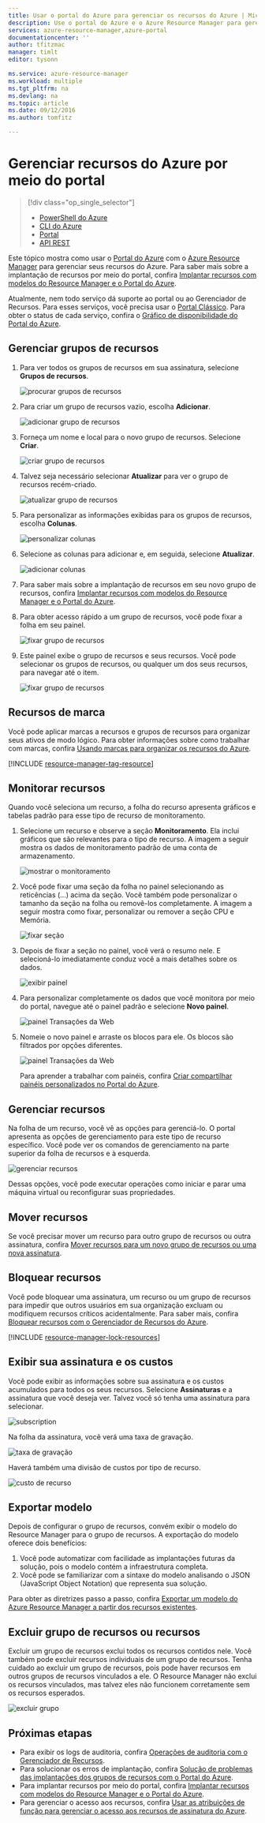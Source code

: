 ```yaml
---
title: Usar o portal do Azure para gerenciar os recursos do Azure | Microsoft Docs
description: Use o portal do Azure e o Azure Resource Manager para gerenciar seus recursos. Mostra como trabalhar com painéis para monitorar recursos.
services: azure-resource-manager,azure-portal
documentationcenter: ''
author: tfitzmac
manager: timlt
editor: tysonn

ms.service: azure-resource-manager
ms.workload: multiple
ms.tgt_pltfrm: na
ms.devlang: na
ms.topic: article
ms.date: 09/12/2016
ms.author: tomfitz

---
```

# Gerenciar recursos do Azure por meio do portal
> [!div class="op_single_selector"]
> * [PowerShell do Azure](../powershell-azure-resource-manager.md)
> * [CLI do Azure](../xplat-cli-azure-resource-manager.md)
> * [Portal](resource-group-portal.md)
> * [API REST](../resource-manager-rest-api.md)
> 
> 

Este tópico mostra como usar o [Portal do Azure](https://portal.azure.com) com o [Azure Resource Manager](../resource-group-overview.md) para gerenciar seus recursos do Azure. Para saber mais sobre a implantação de recursos por meio do portal, confira [Implantar recursos com modelos do Resource Manager e o Portal do Azure](../resource-group-template-deploy-portal.md).

Atualmente, nem todo serviço dá suporte ao portal ou ao Gerenciador de Recursos. Para esses serviços, você precisa usar o [Portal Clássico](https://manage.windowsazure.com). Para obter o status de cada serviço, confira o [Gráfico de disponibilidade do Portal do Azure](https://azure.microsoft.com/features/azure-portal/availability/).

## Gerenciar grupos de recursos
1. Para ver todos os grupos de recursos em sua assinatura, selecione **Grupos de recursos**.
   
    ![procurar grupos de recursos](./media/resource-group-portal/browse-groups.png)
2. Para criar um grupo de recursos vazio, escolha **Adicionar**.
   
    ![adicionar grupo de recursos](./media/resource-group-portal/add-resource-group.png)
3. Forneça um nome e local para o novo grupo de recursos. Selecione **Criar**.
   
    ![criar grupo de recursos](./media/resource-group-portal/create-empty-group.png)
4. Talvez seja necessário selecionar **Atualizar** para ver o grupo de recursos recém-criado.
   
    ![atualizar grupo de recursos](./media/resource-group-portal/refresh-resource-groups.png)
5. Para personalizar as informações exibidas para os grupos de recursos, escolha **Colunas**.
   
    ![personalizar colunas](./media/resource-group-portal/select-columns.png)
6. Selecione as colunas para adicionar e, em seguida, selecione **Atualizar**.
   
    ![adicionar colunas](./media/resource-group-portal/add-columns.png)
7. Para saber mais sobre a implantação de recursos em seu novo grupo de recursos, confira [Implantar recursos com modelos do Resource Manager e o Portal do Azure](../resource-group-template-deploy-portal.md).
8. Para obter acesso rápido a um grupo de recursos, você pode fixar a folha em seu painel.
   
    ![fixar grupo de recursos](./media/resource-group-portal/pin-group.png)
9. Este painel exibe o grupo de recursos e seus recursos. Você pode selecionar os grupos de recursos, ou qualquer um dos seus recursos, para navegar até o item.
   
    ![fixar grupo de recursos](./media/resource-group-portal/show-resource-group-dashboard.png)

## Recursos de marca
Você pode aplicar marcas a recursos e grupos de recursos para organizar seus ativos de modo lógico. Para obter informações sobre como trabalhar com marcas, confira [Usando marcas para organizar os recursos do Azure](../resource-group-using-tags.md).

[!INCLUDE [resource-manager-tag-resource](../../includes/resource-manager-tag-resources.md)]

## Monitorar recursos
Quando você seleciona um recurso, a folha do recurso apresenta gráficos e tabelas padrão para esse tipo de recurso de monitoramento.

1. Selecione um recurso e observe a seção **Monitoramento**. Ela inclui gráficos que são relevantes para o tipo de recurso. A imagem a seguir mostra os dados de monitoramento padrão de uma conta de armazenamento.
   
    ![mostrar o monitoramento](./media/resource-group-portal/show-monitoring.png)
2. Você pode fixar uma seção da folha no painel selecionando as reticências (...) acima da seção. Você também pode personalizar o tamanho da seção na folha ou removê-los completamente. A imagem a seguir mostra como fixar, personalizar ou remover a seção CPU e Memória.
   
    ![fixar seção](./media/resource-group-portal/pin-cpu-section.png)
3. Depois de fixar a seção no painel, você verá o resumo nele. E selecioná-lo imediatamente conduz você a mais detalhes sobre os dados.
   
    ![exibir painel](./media/resource-group-portal/view-startboard.png)
4. Para personalizar completamente os dados que você monitora por meio do portal, navegue até o painel padrão e selecione **Novo painel**.
   
    ![painel Transações da Web](./media/resource-group-portal/dashboard.png)
5. Nomeie o novo painel e arraste os blocos para ele. Os blocos são filtrados por opções diferentes.
   
    ![painel Transações da Web](./media/resource-group-portal/create-dashboard.png)
   
     Para aprender a trabalhar com painéis, confira [Criar compartilhar painéis personalizados no Portal do Azure](azure-portal-dashboards.md).

## Gerenciar recursos
Na folha de um recurso, você vê as opções para gerenciá-lo. O portal apresenta as opções de gerenciamento para este tipo de recurso específico. Você pode ver os comandos de gerenciamento na parte superior da folha de recursos e à esquerda.

![gerenciar recursos](./media/resource-group-portal/manage-resources.png)

Dessas opções, você pode executar operações como iniciar e parar uma máquina virtual ou reconfigurar suas propriedades.

## Mover recursos
Se você precisar mover um recurso para outro grupo de recursos ou outra assinatura, confira [Mover recursos para um novo grupo de recursos ou uma nova assinatura](../resource-group-move-resources.md).

## Bloquear recursos
Você pode bloquear uma assinatura, um recurso ou um grupo de recursos para impedir que outros usuários em sua organização excluam ou modifiquem recursos críticos acidentalmente. Para saber mais, confira [Bloquear recursos com o Gerenciador de Recursos do Azure](../resource-group-lock-resources.md).

[!INCLUDE [resource-manager-lock-resources](../../includes/resource-manager-lock-resources.md)]

## Exibir sua assinatura e os custos
Você pode exibir as informações sobre sua assinatura e os custos acumulados para todos os seus recursos. Selecione **Assinaturas** e a assinatura que você deseja ver. Talvez você só tenha uma assinatura para selecionar.

![subscription](./media/resource-group-portal/select-subscription.png)

Na folha da assinatura, você verá uma taxa de gravação.

![taxa de gravação](./media/resource-group-portal/burn-rate.png)

Haverá também uma divisão de custos por tipo de recurso.

![custo de recurso](./media/resource-group-portal/cost-by-resource.png)

## Exportar modelo
Depois de configurar o grupo de recursos, convém exibir o modelo do Resource Manager para o grupo de recursos. A exportação do modelo oferece dois benefícios:

1. Você pode automatizar com facilidade as implantações futuras da solução, pois o modelo contém a infraestrutura completa.
2. Você pode se familiarizar com a sintaxe do modelo analisando o JSON (JavaScript Object Notation) que representa sua solução.

Para obter as diretrizes passo a passo, confira [Exportar um modelo do Azure Resource Manager a partir dos recursos existentes](../resource-manager-export-template.md).

## Excluir grupo de recursos ou recursos
Excluir um grupo de recursos exclui todos os recursos contidos nele. Você também pode excluir recursos individuais de um grupo de recursos. Tenha cuidado ao excluir um grupo de recursos, pois pode haver recursos em outros grupos de recursos vinculados a ele. O Resource Manager não exclui os recursos vinculados, mas talvez eles não funcionem corretamente sem os recursos esperados.

![excluir grupo](./media/resource-group-portal/delete-group.png)

## Próximas etapas
* Para exibir os logs de auditoria, confira [Operações de auditoria com o Gerenciador de Recursos](../resource-group-audit.md).
* Para solucionar os erros de implantação, confira [Solução de problemas das implantações dos grupos de recursos com o Portal do Azure](../resource-manager-troubleshoot-deployments-portal.md).
* Para implantar recursos por meio do portal, confira [Implantar recursos com modelos do Resource Manager e o Portal do Azure](../resource-group-template-deploy-portal.md).
* Para gerenciar o acesso aos recursos, confira [Usar as atribuições de função para gerenciar o acesso aos recursos de assinatura do Azure](../active-directory/role-based-access-control-configure.md).

<!---HONumber=AcomDC_0914_2016-->